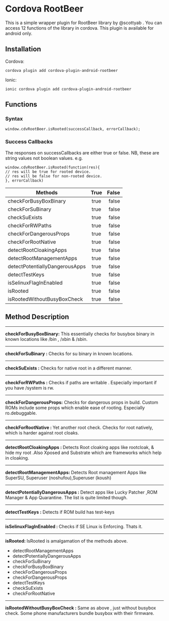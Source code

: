 # Cordova RootBeer

This is a simple wrapper plugin for RootBeer library by @scottyab . You can access 12 functions of the library in cordova. This plugin is available for android only.

## Installation

Cordova: 
```
cordova plugin add cordova-plugin-android-rootbeer
```

Ionic:
```
ionic cordova plugin add cordova-plugin-android-rootbeer
```
## Functions


### Syntax

```
window.cdvRootBeer.isRooted(successCallback, errorCallback);
```

### Success Callbacks
The responses on successCallbacks are either true or false. NB, these are string values not boolean values. e.g.
```
window.cdvRootBeer.isRooted(function(res){
// res will be true for rooted device.
// res will be false for non-rooted device.
}, errorCallback)
```

| Methods                        | True  | False |
| ------------------------------ | :---: | ----: |
| checkForBusyBoxBinary          | true  | false |
| checkForSuBinary               | true  | false |
| checkSuExists                  | true  | false |
| checkForRWPaths                | true  | false |
| checkForDangerousProps         | true  | false |
| checkForRootNative             | true  | false |
| detectRootCloakingApps         | true  | false |
| detectRootManagementApps       | true  | false |
| detectPotentiallyDangerousApps | true  | false |
| detectTestKeys                 | true  | false |
| isSelinuxFlagInEnabled         | true  | false |
| isRooted                       | true  | false |
| isRootedWithoutBusyBoxCheck    | true  | false |

## Method Description

***
<strong>checkForBusyBoxBinary:</strong> This essentially checks for busybox binary in known locations like /bin , /xbin & /sbin. 
***

<strong>checkForSuBinary :</strong> Checks for su binary in known locations.
***

<strong>checkSuExists :</strong> Checks for native root in a different manner. 
***

<strong>checkForRWPaths :</strong> Checks if paths are writable . Especially important if you have /system is rw.
***

<strong>checkForDangerousProps:</strong> Checks for dangerous props in build. Custom ROMs include some props which enable ease of rooting. Especially ro.debuggable.
***

<strong>checkForRootNative : </strong> Yet another root check. Checks for root natively, which is harder against root cloaks.
***

<strong>detectRootCloakingApps : </strong>Detects Root cloaking apps like rootcloak, & hide my root .Also Xposed and Substrate which are frameworks which help in cloaking. 
***

<strong>detectRootManagementApps: </strong> Detects Root management Apps like SuperSU, Superuser (noshufou),Superuser (koush)
***

<strong>detectPotentiallyDangerousApps : </strong>Detect apps like Lucky Patcher ,ROM Manager & App Quarantine. The list is quite limited though.
***

<strong>detectTestKeys :</strong> Detects if ROM build has test-keys 
***

<strong>isSelinuxFlagInEnabled : </strong>Checks if SE Linux is Enforcing. Thats it.
***

<strong>isRooted: </strong>IsRooted is amalgamation of the methods above.
* detectRootManagementApps 
* detectPotentiallyDangerousApps
* checkForSuBinary
* checkForBusyBoxBinary
* checkForDangerousProps
* checkForDangerousProps
* detectTestKeys 
* checkSuExists
* checkForRootNative
***

<strong>isRootedWithoutBusyBoxCheck : </strong>Same as above , just without busybox check. Some phone manufacturers bundle busybox with their firmware.